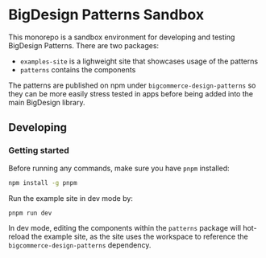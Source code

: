 # BigDesign Patterns Sandbox

This monorepo is a sandbox environment for developing and testing BigDesign Patterns. There are two packages:
- `examples-site` is a lighweight site that showcases usage of the patterns
- `patterns` contains the components

The patterns are published on npm under `bigcommerce-design-patterns` so they can be more easily stress tested in apps before being added into the main BigDesign library.

## Developing

### Getting started

Before running any commands, make sure you have `pnpm` installed:

```sh
npm install -g pnpm
```

Run the example site in dev mode by:
```sh
pnpm run dev
```

In dev mode, editing the components within the `patterns` package will hot-reload the example site, as the site uses the workspace to reference the `bigcommerce-design-patterns` dependency.
